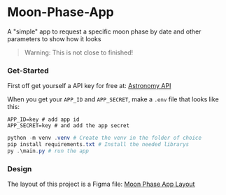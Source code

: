 # Moon-Phase-App

A "simple" app to request a specific moon phase by date and other parameters to show how it looks

> Warning: This is not close to finished!

### Get-Started

First off get yourself a API key for free at: [Astronomy API](https://docs.astronomyapi.com/)

When you get your `APP_ID` and `APP_SECRET`, make a `.env` file that looks like this:

```properties
APP_ID=key # add app id
APP_SECRET=key # and add the app secret
```

```PowerShell
python -m venv .venv # Create the venv in the folder of choice
pip install requirements.txt # Install the needed librarys
py .\main.py # run the app
```

### Design

The layout of this project is a Figma file:
[Moon Phase App Layout](https://www.figma.com/design/45IkxmpJ02QLcfx7dg3Ve6/Moon-Phase-App?node-id=0-1&t=NAOEOGGjnye4eSVL-1)

